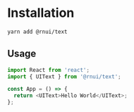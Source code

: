 # Installation

```bash
yarn add @rnui/text
```

## Usage
```typescript jsx
import React from 'react';
import { UIText } from '@rnui/text';

const App = () => {
  return <UIText>Hello World</UIText>;
};
```
